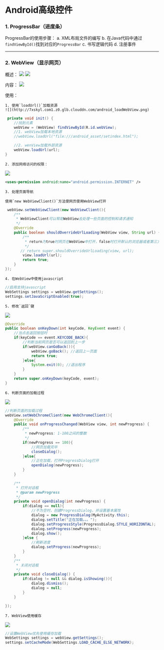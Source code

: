 # Android高级控件


### 1. ProgressBar（进度条）
ProgressBar的使用步骤：
    a. XML布局文件的编写
    b. 在Java代码中通过`findViewById()`找到对应的`ProgressBar`
    c. 书写逻辑代码
    d. 注册事件
    
---
### 2. WebView（显示网页）

概述：
  ![](http://7xskyl.com1.z0.glb.clouddn.com/webview.png)
  ![](http://7xskyl.com1.z0.glb.clouddn.com/webview_intent.png)
  
 内容：
   ![](http://7xskyl.com1.z0.glb.clouddn.com/webview_content.png)

使用：

    1. 使用`loadUrl()`加载资源
    ![](http://7xskyl.com1.z0.glb.clouddn.com/android_loadWebView.png)
```java
 private void init() {
    //找到元素
    webView = (WebView) findViewById(R.id.webView);
    //1. webView加载本地资源
    //webView.loadUrl("file:///android_asset/setindex.html");

    //2. wenView加载外部资源
    webView.loadUrl(url);
}
```
     
    
    2. 添加网络访问的权限：
  ![](http://7xskyl.com1.z0.glb.clouddn.com/android_permission.png)
```xml
<uses-permission android:name="android.permission.INTERNET" />
```
    3. 处理页面导航
    
    使用`new WebViewClient()`方法使网页使用WebView打开
```java
 webView.setWebViewClient(new WebViewClient(){
    /**
     * WebViewClient可以帮助WebView去处理一些页面的控制和请求通知
     */
    @Override
    public boolean shouldOverrideUrlLoading(WebView view, String url) {
        /**
         * return为true时网页在WebView中打开，false时打开默认的浏览器或者第三方浏览器
         */
       // return super.shouldOverrideUrlLoading(view, url);
        view.loadUrl(url);
        return true;
    }
});
```
    4. 在WebView中使用javascript
```java
//启用支持javascript
WebSettings settings = webView.getSettings();
settings.setJavaScriptEnabled(true);
```
    5. 修改`返回`键
![](http://7xskyl.com1.z0.glb.clouddn.com/android_backAnd.png)
```java
@Override
public boolean onKeyDown(int keyCode, KeyEvent event) {
    //当点击返回按钮时
    if(keyCode == event.KEYCODE_BACK){
        //判断当前网页是否可以返回到上一步
        if(webView.canGoBack()){
            webView.goBack(); //返回上一页面
            return true;
        }else{
            System.exit(0); //退出程序
        }
    }
    return super.onKeyDown(keyCode, event);
}
```
    6. 判断页面的加载过程
![](http://7xskyl.com1.z0.glb.clouddn.com/android_webProgress.png)
```java
//判断页面的加载过程
webView.setWebChromeClient(new WebChromeClient(){
    @Override
    public void onProgressChanged(WebView view, int newProgress) {
        /**
         * newProgress: 1-100之间的整数
         */
        if(newProgress == 100){
            //网页加载完毕
            closeDialog();
        }else{
            //正在加载，打开ProgressDialog打开
            openDialog(newProgress);
        }
    }

    /**
     * 打开对话框
     * @param newProgress
     */
    private void openDialog(int newProgress) {
        if(dialog == null){
            //不为空时，创建ProgressDialog，并设置基本属性
            dialog = new ProgressDialog(MyActivity.this);
            dialog.setTitle("正在加载。。。");
            dialog.setProgressStyle(ProgressDialog.STYLE_HORIZONTAL);
            dialog.setProgress(newProgress);
            dialog.show();
        }else {
            //刷新进度
            dialog.setProgress(newProgress);
        }
    }
    /**
     * 关闭对话框
     */
    private void closeDialog() {
        if(dialog != null && dialog.isShowing()){
            dialog.dismiss();
            dialog = null;
        }
    }

});
```
    7. WebView使用缓存
![](http://7xskyl.com1.z0.glb.clouddn.com/android_webViewCache.png)
```java
//设置WebView优先使用缓存加载
WebSettings settings = webView.getSettings();
settings.setCacheMode(WebSettings.LOAD_CACHE_ELSE_NETWORK);
```





